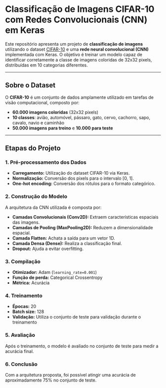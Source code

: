 # Classificação de Imagens CIFAR-10 com Redes Convolucionais (CNN) em Keras

Este repositório apresenta um projeto de **classificação de imagens** utilizando o dataset [CIFAR-10](https://www.cs.toronto.edu/~kriz/cifar.html) e uma **rede neural convolucional (CNN)** implementada com Keras. O objetivo é treinar um modelo capaz de identificar corretamente a classe de imagens coloridas de 32x32 pixels, distribuídas em 10 categorias diferentes.

---

## Sobre o Dataset

O **CIFAR-10** é um conjunto de dados amplamente utilizado em tarefas de visão computacional, composto por:

- **60.000 imagens coloridas** (32x32 pixels)
- **10 classes**: avião, automóvel, pássaro, gato, cervo, cachorro, sapo, cavalo, navio e caminhão
- **50.000 imagens para treino** e **10.000 para teste**

---

## Etapas do Projeto

### 1. Pré-processamento dos Dados

- **Carregamento:** Utilização do dataset CIFAR-10 via Keras.
- **Normalização:** Conversão dos pixels para o intervalo [0, 1].
- **One-hot encoding:** Conversão dos rótulos para o formato categórico.

### 2. Construção do Modelo

A arquitetura da CNN utilizada é composta por:

- **Camadas Convolucionais (Conv2D):** Extraem características espaciais das imagens.
- **Camadas de Pooling (MaxPooling2D):** Reduzem a dimensionalidade espacial.
- **Camada Flatten:** Achata a saída para um vetor 1D.
- **Camada Densa (Dense):** Realiza a classificação final.
- **Dropout:** Ajuda a evitar overfitting.


### 3. Compilação

- **Otimizador:** Adam (`learning_rate=0.001`)
- **Função de perda:** Categorical Crossentropy
- **Métrica:** Acurácia

### 4. Treinamento

- **Épocas:** 20
- **Batch size:** 128
- **Validação:** Utiliza o conjunto de teste para validação durante o treinamento

### 5. Avaliação

Após o treinamento, o modelo é avaliado no conjunto de teste para medir a acurácia final.

### 6. Conclusão

Com a arquitetura proposta, foi possível atingir uma acurácia de aproximadamente 75% no conjunto de teste.

